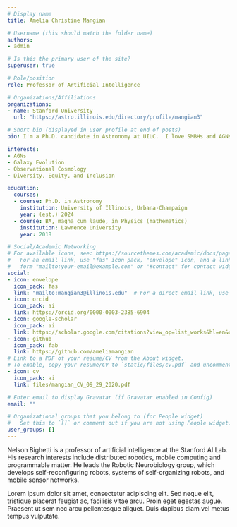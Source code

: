 ```yaml
---
# Display name
title: Amelia Christine Mangian

# Username (this should match the folder name)
authors:
- admin

# Is this the primary user of the site?
superuser: true

# Role/position
role: Professor of Artificial Intelligence

# Organizations/Affiliations
organizations:
- name: Stanford University
  url: "https://astro.illinois.edu/directory/profile/mangian3"

# Short bio (displayed in user profile at end of posts)
bio: I'm a Ph.D. candidate in Astronomy at UIUC.  I love SMBHs and AGNs and am passionate about DEI efforts in academia. 

interests:
- AGNs
- Galaxy Evolution
- Observational Cosmology
- Diversity, Equity, and Inclusion

education:
  courses:
  - course: Ph.D. in Astronomy
    institution: University of Illinois, Urbana-Champaign
    year: (est.) 2024
  - course: BA, magna cum laude, in Physics (mathematics)
    institution: Lawrence University
    year: 2018

# Social/Academic Networking
# For available icons, see: https://sourcethemes.com/academic/docs/page-builder/#icons
#   For an email link, use "fas" icon pack, "envelope" icon, and a link in the
#   form "mailto:your-email@example.com" or "#contact" for contact widget.
social:
- icon: envelope
  icon_pack: fas
  link: "mailto:mangian3@illinois.edu"  # For a direct email link, use "mailto:test@example.org".
- icon: orcid
  icon_pack: ai
  link: https://orcid.org/0000-0003-2385-6904
- icon: google-scholar
  icon_pack: ai
  link: https://scholar.google.com/citations?view_op=list_works&hl=en&user=rVsf8ZgAAAAJ
- icon: github
  icon_pack: fab
  link: https://github.com/ameliamangian
# Link to a PDF of your resume/CV from the About widget.
# To enable, copy your resume/CV to `static/files/cv.pdf` and uncomment the lines below.
- icon: cv
  icon_pack: ai
  link: files/mangian_CV_09_29_2020.pdf

# Enter email to display Gravatar (if Gravatar enabled in Config)
email: ""

# Organizational groups that you belong to (for People widget)
#   Set this to `[]` or comment out if you are not using People widget.
user_groups: []
---
```


Nelson Bighetti is a professor of artificial intelligence at the Stanford AI Lab. His research interests include distributed robotics, mobile computing and programmable matter. He leads the Robotic Neurobiology group, which develops self-reconfiguring robots, systems of self-organizing robots, and mobile sensor networks.

Lorem ipsum dolor sit amet, consectetur adipiscing elit. Sed neque elit, tristique placerat feugiat ac, facilisis vitae arcu. Proin eget egestas augue. Praesent ut sem nec arcu pellentesque aliquet. Duis dapibus diam vel metus tempus vulputate.
